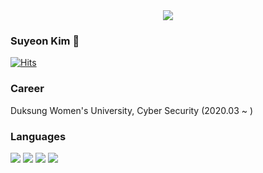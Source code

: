 <div align=center>
	<img src="https://capsule-render.vercel.app/api?type=waving&color=auto&height=200&section=header&text=Suyeon%20Github!&fontSize=90" />	
</div>

### Suyeon Kim 👋

[![Hits](https://hits.seeyoufarm.com/api/count/incr/badge.svg?url=https%3A%2F%2Fgithub.com%2Fsuyeon801&count_bg=%236476E3&title_bg=%238EA2E5&icon=&icon_color=%23E7E7E7&title=hits&edge_flat=false)](https://hits.seeyoufarm.com)

<h3>Career</h3>
Duksung Women's University, Cyber Security (2020.03 ~ )
<br>

<h3>Languages</h3>
<p>

<img src="https://img.shields.io/badge/Java-007396?style=flat-square&logo=Java&logoColor=white"/>
<img src="https://img.shields.io/badge/Eclipse%20IDE-2C2255.svg?style=flat-square&logo=Eclipse%20IDE&logoColor=white"/>
<img src="https://img.shields.io/badge/Python-377AB?style=flat-square&logo=Python&logoColor=white"/>
<img src="https://img.shields.io/badge/Visual%20Studio-5C2D91?style=flat-square&logo=Visual%20Studio&logoColor=white"/>

</p>

